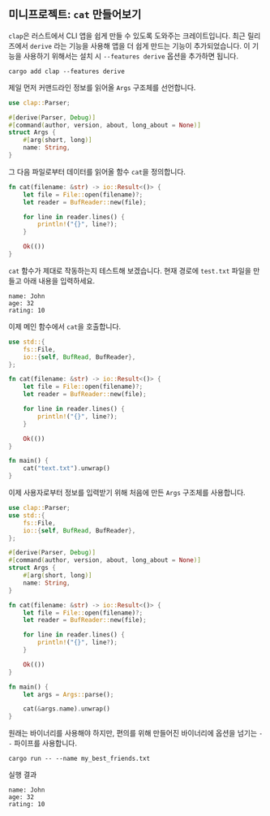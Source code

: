 ## 미니프로젝트: `cat` 만들어보기

`clap`은 러스트에서 CLI 앱을 쉽게 만들 수 있도록 도와주는 크레이트입니다. 최근 릴리즈에서 `derive` 라는 기능을 사용해 앱을 더 쉽게 만드는 기능이 추가되었습니다. 이 기능을 사용하기 위해서는 설치 시 `--features derive` 옵션을 추가하면 됩니다.

```console
cargo add clap --features derive
```

제일 먼저 커맨드라인 정보를 읽어올 `Args` 구조체를 선언합니다.

```rust
use clap::Parser;

#[derive(Parser, Debug)]
#[command(author, version, about, long_about = None)]
struct Args {
    #[arg(short, long)]
    name: String,
}

```

그 다음 파일로부터 데이터를 읽어올 함수 `cat`을 정의합니다.

```rust
fn cat(filename: &str) -> io::Result<()> {
    let file = File::open(filename)?;
    let reader = BufReader::new(file);

    for line in reader.lines() {
        println!("{}", line?);
    }

    Ok(())
}
```

`cat` 함수가 제대로 작동하는지 테스트해 보겠습니다. 현재 경로에 `test.txt` 파일을 만들고 아래 내용을 입력하세요.

```
name: John
age: 32
rating: 10

```

이제 메인 함수에서 `cat`을 호출합니다.

```rust
use std::{
    fs::File,
    io::{self, BufRead, BufReader},
};

fn cat(filename: &str) -> io::Result<()> {
    let file = File::open(filename)?;
    let reader = BufReader::new(file);

    for line in reader.lines() {
        println!("{}", line?);
    }

    Ok(())
}

fn main() {
    cat("text.txt").unwrap()
}

```

이제 사용자로부터 정보를 입력받기 위해 처음에 만든 `Args` 구조체를 사용합니다.

```rust
use clap::Parser;
use std::{
    fs::File,
    io::{self, BufRead, BufReader},
};

#[derive(Parser, Debug)]
#[command(author, version, about, long_about = None)]
struct Args {
    #[arg(short, long)]
    name: String,
}

fn cat(filename: &str) -> io::Result<()> {
    let file = File::open(filename)?;
    let reader = BufReader::new(file);

    for line in reader.lines() {
        println!("{}", line?);
    }

    Ok(())
}

fn main() {
    let args = Args::parse();

    cat(&args.name).unwrap()
}

```

원래는 바이너리를 사용해야 하지만, 편의를 위해 만들어진 바이너리에 옵션을 넘기는 `--` 파이프를 사용합니다.

```
cargo run -- --name my_best_friends.txt 
```

실행 결과

```
name: John
age: 32
rating: 10

```



